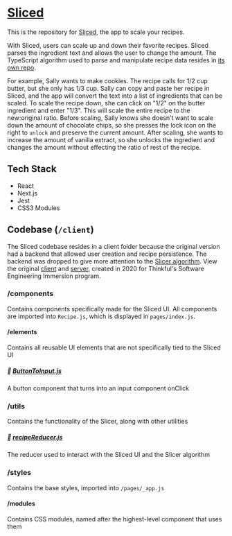 # [Sliced](https://sliced.vercel.app/)

This is the repository for [Sliced](https://sliced.vercel.app/), the app to scale your recipes.

With Sliced, users can scale up and down their favorite recipes. Sliced parses the ingredient text and allows the user to change the amount. The TypeScript algorithm used to parse and manipulate recipe data resides in [its own repo](https://github.com/rachelrly/slicer).

For example, Sally wants to make cookies. The recipe calls for 1/2 cup butter, but she only has 1/3 cup. Sally can copy and paste her recipe in Sliced, and the app will convert the text into a list of ingredients that can be scaled. To scale the recipe down, she can click on "1/2" on the butter ingredient and enter "1/3". This will scale the entire recipe to the new:original ratio. Before scaling, Sally knows she doesn't want to scale down the amount of chocolate chips, so she presses the lock icon on the right to `unlock` and preserve the current amount. After scaling, she wants to increase the amount of vanilla extract, so she unlocks the ingredient and changes the amount without effecting the ratio of rest of the recipe.

## Tech Stack

- React
- Next.js
- Jest
- CSS3 Modules

## Codebase (`/client`)

The Sliced codebase resides in a client folder because the original version had a backend that allowed user creation and recipe persistence. The backend was dropped to give more attention to the [Slicer algorithm](https://github.com/rachelrly/slicer). View the original [client](https://github.com/rachelrly/sliced-client) and [server](https://github.com/rachelrly/sliced-api), created in 2020 for Thinkful's Software Engineering Immersion program.

### /components

Contains components specifically made for the Sliced UI. All components are imported into `Recipe.js`, which is displayed in `pages/index.js`.

#### /elements

Contains all reusable UI elements that are not specifically tied to the Sliced UI

##### 👀 [ButtonToInput.js](/client/components/elements/ButtonToInput.js)

A button component that turns into an input component onClick

### /utils

Contains the functionality of the Slicer, along with other utilities

##### 👀 [recipeReducer.js](/client/utils/recipeReducer.js)

The reducer used to interact with the Sliced UI and the Slicer algorithm

### /styles

Contains the base styles, imported into `/pages/_app.js`

#### /modules

Contains CSS modules, named after the highest-level component that uses them
